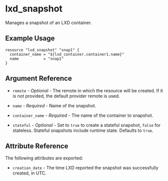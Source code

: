 # lxd_snapshot

Manages a snapshot of an LXD container.

## Example Usage

```hcl
resource "lxd_snapshot" "snap1" {
  container_name = "${lxd_container.container1.name}"
  name           = "snap1"
}
```

## Argument Reference

* `remote` - *Optional* - The remote in which the resource will be created. If
	it is not provided, the default provider remote is used.

* `name` - *Required* - Name of the snapshot.

* `container_name` - *Required* - The name of the container to snapshot.

* `stateful` - *Optional* - Set to `true` to create a stateful snapshot,
	`false` for stateless. Stateful snapshots include runtime state. Defaults to
	`true`.

## Attribute Reference

The following attributes are exported:

* `creation_date` - The time LXD reported the snapshot was successfully
	created, in UTC.
